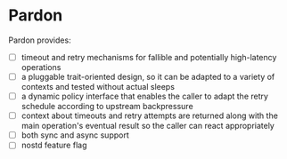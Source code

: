 # Pardon

Pardon provides:

- [ ] timeout and retry mechanisms for fallible and potentially high-latency operations
- [ ] a pluggable trait-oriented design, so it can be adapted to a variety of contexts and tested without actual sleeps
- [ ] a dynamic policy interface that enables the caller to adapt the retry schedule according to upstream backpressure
- [ ] context about timeouts and retry attempts are returned along with the main operation's eventual result so the caller can react appropriately
- [ ] both sync and async support
- [ ] nostd feature flag
